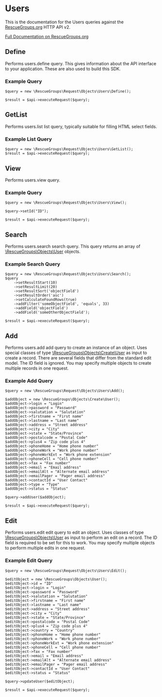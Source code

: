 # Users

This is the documentation for the Users queries against the [RescueGroups.org](https://www.rescuegroups.org/) HTTP API v2.

[Full Documentation on RescueGroups.org](https://userguide.rescuegroups.org/display/APIDG/Object+definitions#Objectdefinitions-users)

## Define
Performs users.define query. This gives information about the API interface to your application. These are also used to build this SDK.

### Example Query

    $query = new \RescueGroups\Request\Objects\Users\Define();

    $result = $api->executeRequest($query);
## GetList
Performs users.list list query, typically suitable for filling HTML select fields.

### Example List Query

    $query = new \RescueGroups\Request\Objects\Users\GetList();
    $result = $api->executeRequest($query);
## View
Performs users.view query.

### Example Query

    $query = new \RescueGroups\Request\Objects\Users\View();

    $query->setId("ID");

    $result = $api->executeRequest($query);

## Search
Performs users.search search query. This query returns an array of [\RescueGroups\Objects\User](../../../src/Objects/User.php) objects.

### Example Search Query

    $query = new \RescueGroups\Request\Objects\Users\Search();
    $query
        ->setResultStart(10)
        ->setResultLimit(20)
        ->setResultSort('objectField')
        ->setResultOrder('asc')
        ->setCalculateFoundRows(true)
        ->addFilter('someObjectField', 'equals', 33)
        ->addField('objectField')
        ->addField('someOtherObjectField');

    $result = $api->executeRequest($query);
## Add
Performs users.add add query to create an instance of an object. Uses special classes of type [\RescueGroups\Objects\Create\User](../../../src/Objects/User.php) as input to create a record. There are several fields that differ from the standard edit model. The ID field is ignored. You may specify multiple objects to create multiple records in one request.

### Example Add Query

    $query = new \RescueGroups\Request\Objects\Users\Add();

    $addObject = new \RescueGroups\Objects\Create\User();
    $addObject->login = "Login"
    $addObject->password = "Password"
    $addObject->salutation = "Salutation"
    $addObject->firstname = "First name"
    $addObject->lastname = "Last name"
    $addObject->address = "Street address"
    $addObject->city = "City"
    $addObject->state = "State/Province"
    $addObject->postalcode = "Postal Code"
    $addObject->plus4 = "Zip code plus 4"
    $addObject->phoneHome = "Home phone number"
    $addObject->phoneWork = "Work phone number"
    $addObject->phoneWorkExt = "Work phone extension"
    $addObject->phoneCell = "Cell phone number"
    $addObject->fax = "Fax number"
    $addObject->email = "Email address"
    $addObject->emailAlt = "Alternate email address"
    $addObject->emailPager = "Pager email address"
    $addObject->contactId = "User Contact"
    $addObject->type = "Type"
    $addObject->status = "Status"

    $query->addUser($addObject);

    $result = $api->executeRequest($query);
## Edit
Performs users.edit edit query to edit an object. Uses classes of type [\RescueGroups\Objects\User](../../../src/Objects/User.php) as input to perform an edit on a record. The ID field is required to be set for this to work. You may specify multiple objects to perform multiple edits in one request.

### Example Edit Query

    $query = new \RescueGroups\Request\Objects\Users\Edit();

    $editObject = new \RescueGroups\Objects\User();
    $editObject->id = "ID"
    $editObject->login = "Login"
    $editObject->password = "Password"
    $editObject->salutation = "Salutation"
    $editObject->firstname = "First name"
    $editObject->lastname = "Last name"
    $editObject->address = "Street address"
    $editObject->city = "City"
    $editObject->state = "State/Province"
    $editObject->postalcode = "Postal Code"
    $editObject->plus4 = "Zip code plus 4"
    $editObject->country = "Country"
    $editObject->phoneHome = "Home phone number"
    $editObject->phoneWork = "Work phone number"
    $editObject->phoneWorkExt = "Work phone extension"
    $editObject->phoneCell = "Cell phone number"
    $editObject->fax = "Fax number"
    $editObject->email = "Email address"
    $editObject->emailAlt = "Alternate email address"
    $editObject->emailPager = "Pager email address"
    $editObject->contactId = "User Contact"
    $editObject->status = "Status"

    $query->updateUser($editObject);

    $result = $api->executeRequest($query);
